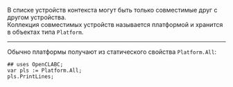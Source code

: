 


В списке устройств контекста могут быть только совместимые друг с другом устройства.\
Коллекция совместимых устройств называется платформой и хранится в объектах типа `Platform`.

---

Обычно платформы получают из статического свойства `Platform.All`:
```
## uses OpenCLABC;
var pls := Platform.All;
pls.PrintLines;
```


